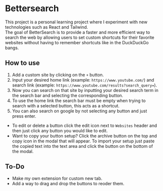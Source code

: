 # Bettersearch

This project is a personal learning project where I experiment with new technologies such as React and Tailwind. <br/>
The goal of BetterSearch is to provide a faster and more efficient way to search the web by allowing users to set custom shortcuts for their favorite websites without having to remember shortcuts like in the DuckDuckGo bangs.

## How to use

1. Add a custom site by clicking on the `+` button.
2. Input your desired home link (example: `https://www.youtube.com/`) and search link (example: `https://www.youtube.com/results?search_query=`).
3. Now you can search on that site by inputting your desired search term in the search bar and selecting the corresponding button.
4. To use the home link the search bar must be empty when trying to search with a selected button, this acts as a shortcut.
5. You can also search on google by not selecting any button and just press enter.

- To edit or delete a button click the edit icon next to `Websites` header and then just click any button you would like to edit.
- Want to copy your button setup? Click the archive button on the top and copy icon in the modal that will appear. To import your setup just paste the copied text into the text area and click the button on the bottom of the modal.

## To-Do

- Make my own extension for custom new tab.
- Add a way to drag and drop the buttons to reoder them.

